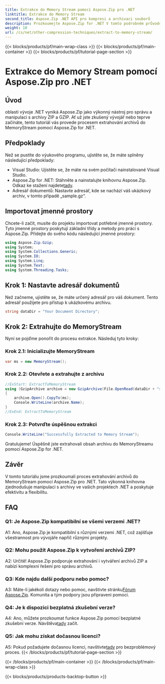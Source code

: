 ```yaml
---
title: Extrakce do Memory Stream pomocí Aspose.Zip pro .NET
linktitle: Extrakce do Memory Stream
second_title: Aspose.Zip .NET API pro kompresi a archivaci souborů
description: Prozkoumejte Aspose.Zip for .NET V tomto podrobném průvodci bez námahy extrahujte archivy do MemoryStreamu. Zvyšte svůj .NET vývoj s lehkostí.
weight: 10
url: /cs/net/other-compression-techniques/extract-to-memory-stream/
---
```


{{< blocks/products/pf/main-wrap-class >}}
{{< blocks/products/pf/main-container >}}
{{< blocks/products/pf/tutorial-page-section >}}

# Extrakce do Memory Stream pomocí Aspose.Zip pro .NET

## Úvod

oblasti vývoje .NET vyniká Aspose.Zip jako výkonný nástroj pro správu a manipulaci s archivy ZIP a GZIP. Ať už jste zkušený vývojář nebo teprve začínáte, tento tutoriál vás provede procesem extrahování archivů do MemoryStream pomocí Aspose.Zip for .NET.

## Předpoklady

Než se pustíte do výukového programu, ujistěte se, že máte splněny následující předpoklady:

- Visual Studio: Ujistěte se, že máte na svém počítači nainstalované Visual Studio.
-  Aspose.Zip for .NET: Stáhněte a nainstalujte knihovnu Aspose.Zip. Odkaz ke stažení najdete[tady](https://releases.aspose.com/zip/net/).
- Adresář dokumentů: Nastavte adresář, kde se nachází váš ukázkový archiv, v tomto případě „sample.gz“.

## Importovat jmenné prostory

Chcete-li začít, musíte do projektu importovat potřebné jmenné prostory. Tyto jmenné prostory poskytují základní třídy a metody pro práci s Aspose.Zip. Přidejte do svého kódu následující jmenné prostory:

```csharp
using Aspose.Zip.Gzip;
using System;
using System.Collections.Generic;
using System.IO;
using System.Linq;
using System.Text;
using System.Threading.Tasks;
```

## Krok 1: Nastavte adresář dokumentů

Než začneme, ujistěte se, že máte určený adresář pro váš dokument. Tento adresář použijete pro přístup k ukázkovému archivu.

```csharp
string dataDir = "Your Document Directory";
```

## Krok 2: Extrahujte do MemoryStream

Nyní se pojďme ponořit do procesu extrakce. Následuj tyto kroky:

### Krok 2.1: Inicializujte MemoryStream

```csharp
var ms = new MemoryStream();
```

### Krok 2.2: Otevřete a extrahujte z archivu

```csharp
//ExStart: ExtractToMemoryStream
using (GzipArchive archive = new GzipArchive(File.OpenRead(dataDir + "sample.gz")))
{
    archive.Open().CopyTo(ms);
    Console.WriteLine(archive.Name);
}
//ExEnd: ExtractToMemoryStream
```

### Krok 2.3: Potvrďte úspěšnou extrakci

```csharp
Console.WriteLine("Successfully Extracted to Memory Stream");
```

Gratulujeme! Úspěšně jste extrahovali obsah archivu do MemoryStreamu pomocí Aspose.Zip for .NET.

## Závěr

V tomto tutoriálu jsme prozkoumali proces extrahování archivů do MemoryStream pomocí Aspose.Zip pro .NET. Tato výkonná knihovna zjednodušuje manipulaci s archivy ve vašich projektech .NET a poskytuje efektivitu a flexibilitu.

## FAQ

### Q1: Je Aspose.Zip kompatibilní se všemi verzemi .NET?

A1: Ano, Aspose.Zip je kompatibilní s různými verzemi .NET, což zajišťuje všestrannost pro vývojáře napříč různými projekty.

### Q2: Mohu použít Aspose.Zip k vytvoření archivů ZIP?

A2: Určitě! Aspose.Zip podporuje extrahování i vytváření archivů ZIP a nabízí komplexní řešení pro správu archivů.

### Q3: Kde najdu další podporu nebo pomoc?

 A3: Máte-li jakékoli dotazy nebo pomoc, navštivte stránku[Fórum Aspose.Zip](https://forum.aspose.com/c/zip/37). Komunita a tým podpory jsou připraveni pomoci.

### Q4: Je k dispozici bezplatná zkušební verze?

 A4: Ano, můžete prozkoumat funkce Aspose.Zip pomocí bezplatné zkušební verze. Návštěva[tady](https://releases.aspose.com/) začít.

### Q5: Jak mohu získat dočasnou licenci?

 A5: Pokud požadujete dočasnou licenci, navštivte[tady](https://purchase.aspose.com/temporary-license/) pro bezproblémový proces.
{{< /blocks/products/pf/tutorial-page-section >}}

{{< /blocks/products/pf/main-container >}}
{{< /blocks/products/pf/main-wrap-class >}}

{{< blocks/products/products-backtop-button >}}
